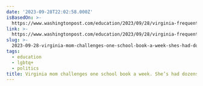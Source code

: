 ```yaml
---
date: '2023-09-28T22:02:58.000Z'
isBasedOn: >-
  https://www.washingtonpost.com/education/2023/09/28/virginia-frequent-school-book-challenger-spotsylvania/
link: >-
  https://www.washingtonpost.com/education/2023/09/28/virginia-frequent-school-book-challenger-spotsylvania/
slug: >-
  2023-09-28-virginia-mom-challenges-one-school-book-a-week-shes-had-dozens-removed
tags:
  - education
  - lgbtq+
  - politics
title: Virginia mom challenges one school book a week. She’s had dozens removed. -
---
```


